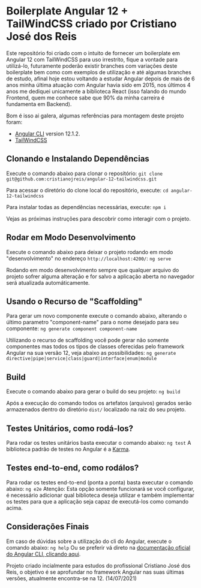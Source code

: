 # Boilerplate Angular 12 + TailWindCSS criado por Cristiano José dos Reis

Este repositório foi criado com o intuito de fornecer um boilerplate em Angular 12 com TailWindCSS para uso irrestrito, fique a vontade para utilizá-lo, futuramente poderão existir branches com variações deste boilerplate bem como com exemplos de utilização e até algumas branches de estudo, afinal hoje estou voltando a estudar Angular depois de mais de 6 anos minha última atuação com Angular havia sido em 2015, nos últimos 4 anos me dediquei unicamente a biblioteca React (isso falando do mundo Frontend, quem me conhece sabe que 90% da minha carreira é fundamenta em Backend).

Bom é isso ai galera, algumas referências para montagem deste projeto foram:

 - [Angular CLI](https://github.com/angular/angular-cli) version 12.1.2.
 - [TailWindCSS](https://tailwindcss.com/)

## Clonando e Instalando Dependências
Execute o comando abaixo para clonar o repositório:
   `git clone git@github.com:cristianojreis/angular-12-tailwindcss.git`

Para acessar o diretório do clone local do repositório, execute:
   `cd angular-12-tailwindcss`

Para instalar todas as dependências necessárias, execute:
   `npm i`

Vejas as próximas instruções para descobrir como interagir com o projeto.


## Rodar em Modo Desenvolvimento
Execute o comando abaixo para deixar o projeto rodando em modo "desenvolvimento" no endereço `http://localhost:4200/`:
   `ng serve`

Rodando em modo desenvolvimento sempre que qualquer arquivo do projeto sofrer alguma alteração e for salvo a aplicação aberta no navegador será atualizada automáticamente.


## Usando o Recurso de "Scaffolding"
Para gerar um novo componente execute o comando abaixo, alterando o último parametro "component-name" para o nome desejado para seu componente:
   `ng generate component component-name`

Utilizando o recurso de scaffolding você pode gerar não somente componentes mas todos os tipos de classes oferecidas pelo framework Angular na sua versão 12, veja abaixo as possibilidades:
   `ng generate directive|pipe|service|class|guard|interface|enum|module`


## Build
Execute o comando abaixo para gerar o build do seu projeto:
   `ng build`
   
Após a execução do comando todos os artefatos (arquivos) gerados serão armazenados dentro do diretório `dist/` localizado na raiz do seu projeto.


## Testes Unitários, como rodá-los?
Para rodar os testes unitários basta executar o comando abaixo:
   `ng test`
A biblioteca padrão de testes no Angular é a [Karma](https://karma-runner.github.io).


## Testes end-to-end, como rodálos?
Para rodar os testes end-to-end (ponta a ponta) basta executar o comando abaixo:
   `ng e2e`
Atenção: Esta opção somente funcionará se você configurar, é necessário adicionar qual biblioteca deseja utilizar e também implementar os testes para que a aplicação seja capaz de executá-los como comando acima.


## Considerações Finais
Em caso de dúvidas sobre a utilização do cli do Angular, execute o comando abaixo:
   `ng help`
Ou se preferir vá direto na [documentação oficial do Angular CLI, clicando aqui](https://angular.io/cli).

Projeto criado incialmente para estudos do profissional Cristiano José dos Reis, o objetivo é se aprofundar no framework Angular nas suas últimas versões, atualmente encontra-se na 12. (14/07/2021)
